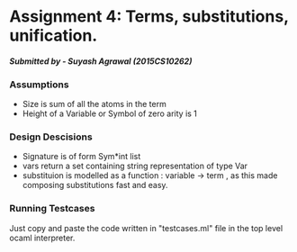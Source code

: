# Assignment 4: Terms, substitutions, unification.
#### *Submitted by - Suyash Agrawal (2015CS10262)*

### Assumptions
* Size is sum of all the atoms in the term
* Height of a Variable or Symbol of zero arity is 1

### Design Descisions
* Signature is of form Sym*int list
* vars return a set containing string representation of type Var
* substituion is modelled as a function : variable -> term , as this made composing substitutions fast and easy.

### Running Testcases
Just copy and paste the code written in "testcases.ml" file in the top level ocaml interpreter.
